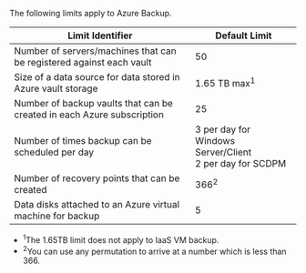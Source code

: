 <properties
   pageTitle="Azure Backup limits table"
   description="Describes system limits for Azure Backup."
   services="backup"
   documentationCenter="NA"
   authors="Jim-Parker"
   manager="jwhit"
   editor="" />
<tags
	ms.service="backup"
	ms.date="07/01/2015"
	wacn.date=""/>


The following limits apply to Azure Backup.

| Limit Identifier | Default Limit |
|---|---|
|Number of servers/machines that can be registered against each vault|50|
|Size of a data source for data stored in Azure vault storage|1.65 TB max<sup>1</sup>|
|Number of backup vaults that can be created in each Azure subscription|25|
|Number of times backup can be scheduled per day|3 per day for Windows Server/Client <br/> 2 per day for SCDPM|
|Number of recovery points that can be created|366<sup>2</sup>|
|Data disks attached to an Azure virtual machine for backup|5|

- <sup>1</sup>The 1.65TB limit does not apply to IaaS VM backup.
- <sup>2</sup>You can use any permutation to arrive at a number which is less than 366.
